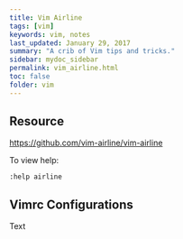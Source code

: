 ```yaml
---
title: Vim Airline 
tags: [vim]
keywords: vim, notes 
last_updated: January 29, 2017
summary: "A crib of Vim tips and tricks."
sidebar: mydoc_sidebar
permalink: vim_airline.html
toc: false
folder: vim 
---
```

## Resource
<https://github.com/vim-airline/vim-airline>


To view help:

```
:help airline
```

## Vimrc Configurations

Text
